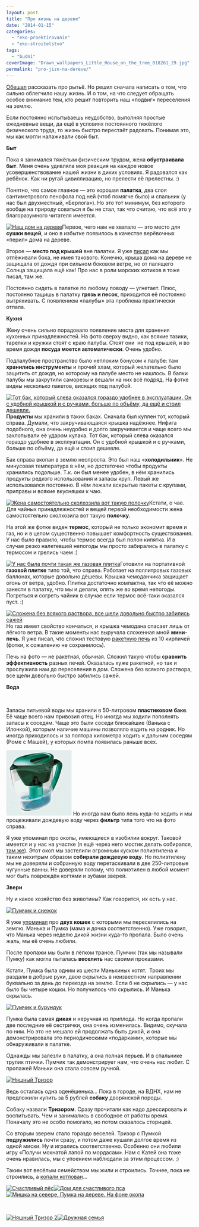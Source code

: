 ```yaml
---
layout: post
title: "Про жизнь на дереве"
date: "2014-01-15"
categories: 
  - "eko-proektirovanie"
  - "eko-stroitelstvo"
tags: 
  - "budni"
coverImage: "Drawn_wallpapers_Little_House_on_the_tree_018261_29.jpg"
permalink: "pro-jizn-na-dereve/"
---
```


[Обещал](/?p=23) рассказать про рытьё. Но решил сначала написать о том, что сильно облегчило нашу жизнь. И о том, на что следует обращать особое внимание тем, кто решит повторить наш «подвиг» переселения на землю.

Если постоянно испытываешь неудобство, выполняя простые ежедневные вещи, да ещё в условиях постоянного тяжёлого физического труда, то жизнь быстро перестаёт радовать. Понимая это, мы как могли налаживали свой быт.

**Быт**

Пока я занимался тяжёлым физическим трудом, жена **обустраивала быт**. Меня очень удивляла моя реакция на каждое новое усовершенствование нашей жизни в диких условиях. Я радовался как ребёнок. Как ни ругай цивиллизацию, но прелести её прелестны. :)

Понятно, что самое главное — это хорошая **палатка**, два слоя сантиметрового пенофола под ней (чтоб помягче было) и спальник (у нас был двухместный, «Берлога»). Но это тот минимум, без которого вообще на природу соваться я бы не стал, так что считаю, что всё это у благоразумного читателя имеется.

[![Наш дом на дереве](images/IMG_20130625_201713-300x225.jpg "Наш дом на дереве")](/wp-content/uploads/2014/01/IMG_20130625_201713.jpg)Первое, чего нам не хватало — это место для **сушки вещей**, и оно в избытке появилось в качестве верёвочных «перил» дома на дереве.

Второе — **место под крышей** вне палатки. Я уже [писал](/?p=24) как мы отлёживали бока, не имея такового. Конечно, крыша дома на дереве не защищала от дождя при сильном боковом ветре, но от палящего Солнца защищала ещё как! Про нас в роли морских котиков я тоже писал, там же.

Постоянно сидеть в палатке по любому поводу — угнетает. Плюс, постоянно тащишь в палатку **грязь и песок**, приходится её постоянно вытряхивать. С появлением «палубы» эта проблема практически отпала.

**Кухня**

Жену очень сильно порадовало появление места для хранения кухонных принадлежностей. На фото сверху видно, как всякие тазики, тарелки и кружки стоят с краю палубы. Стоят они  не под крышей, и во время дождя **посуда моется автоматически**. Очень удобно.

Подпалубное пространство было неплохим бонусом к палубе: там **хранились инструменты** и прочий хлам, который желательно было защитить от дождя, но которому на палубе место не нашлось. В балки палубы мы закрутили саморезы и вешали на них всё подряд. На фотке видны несколько пакетов, висящих под палубой.

[![Тот бак, который слева оказался гораздо удобнее в эксплуатации. Он с удобной крышкой и с ручками, больше по объёму, да ещё и стоил дешевле.](images/IMG_20130625_201631-300x225.jpg "Тот бак, который слева оказался гораздо удобнее в эксплуатации. Он с удобной крышкой и с ручками, больше по объёму, да ещё и стоил дешевле.")](/wp-content/uploads/2014/01/IMG_20130625_201631.jpg)**Продукты** мы хранили в таких баках. Сначала был куплен тот, который справа. Думали, что закручивающаяся крышка надёжнее. Нифига подобного, она очень неудобно и долго закручивается и чаще всего мы захлопывали её ударом кулака. Тот бак, который слева оказался гораздо удобнее в эксплуатации. Он с удобной крышкой и с ручками, больше по объёму, да ещё и стоил дешевле.

Бак справа вкопан в землю неспроста. Это был наш «**холодильник**». Не минусовая температура в нём, но достаточно чтобы продукты хранились подольше. Т.к. он был менее удобен, в нём хранились продукты редкого использования и запасы круп. Левый же использовался постоянно. В нём лежали вскрытые пакеты с крупами, приправы и всякие вкусняшки к чаю.

[![Жена самостоятельно сколхозила вот такую полочку](images/IMG_20130625_201404-225x300.jpg "Жена самостоятельно сколхозила вот такую полочку")](/wp-content/uploads/2014/01/IMG_20130625_201404.jpg)Кстати, о чае. Для чайных принадлежностей и вещей первой необходимости жена самостоятельно сколхозила вот такую **полочку**.

На этой же фотке виден **термос**, который не только экономит время и газ, но и в целом существенно повышает комфортность существования. У нас было правило, чтобы термос всегда был полон кипятка. И в случае резко налетевшей непогоды мы просто забирались в палатку с термосом и грелись чаем :)

[![У нас была почти такая же газовая плитка](images/D0-BF-D0-BB-D0-B8-D1-82-D0-BA-D0-B0-242x300.jpg "У нас была почти такая же газовая плитка")](/wp-content/uploads/2014/01/D0-BF-D0-BB-D0-B8-D1-82-D0-BA-D0-B0.jpg)Готовили на портативной **газовой плитке** типо той, что справа. Работает на поллитровых газовых баллонах, которые довольно дёшевы. Крышка чемоданчика защищает огонь от ветра, удобно. Плитка достаточно компактна, так что её можно занести в палатку, что мы и делали, опять же во время непогоды. Погреться и согреть чайник в случае если термос всё-таки оказался пуст. :)

[![Сложена без всякого раствора, все щели довольно быстро забились сажей](images/IMG_20130704_171959-225x300.jpg "Сложена без всякого раствора, все щели довольно быстро забились сажей")](/wp-content/uploads/2014/01/IMG_20130704_171959.jpg)Но газ имеет свойство кончаться, и крышка чемодана спасает лишь от лёгкого ветра. В такие моменты нас выручала сложенная мной **мини-печь**. Я уже писал, что сложил тестовую [ракетную печь](/?p=27) из 10 кирпичей (фотки, к сожалению не сохранилось).

Печь на фото — не ракетная, обычная. Сложил такую чтобы **сравнить эффективность** разных печей. Оказалась хуже ракетной, но так и прослужила нам до переселения в дом. Сложена без всякого раствора, все щели довольно быстро забились сажей.

**Вода**

 

Запасы питьевой воды мы хранили в 50-литровом **пластиковом баке**. Её чаще всего нам привозил отец. Но иногда мы ходили пополнять запасы к соседям. Чаще это были соседи ближайшие (Ванька с Илонкой), которым наличие машины позволяло ездить на родник. Но иногда приходилось и за полтора километра ходить к дальним соседям (Роме с Машей), у которых помпа появилась раньше всех.

[![Фильтр для воды](images/Filter.jpg "Фильтр для воды")](/wp-content/uploads/2014/01/Filter.jpg) Но иногда нам было лень куда-то ходить и мы процеживали дождевую воду через **фильтр** типа того что на фото справа.

Я уже упоминал про окопы, имеющиеся в изобилии вокруг. Таковой имеется и у нас на участке (я ещё через него мостик делать собирался, [там же](/?p=24)). Этот окоп мы застелили огромным куском полиэтилена и таким нехитрым образом **собирали дождевую воду**. Но полиэтилену мы не доверяли и собранную воду перетаскивали в две 250-литровые чугунные ванны. Не доверяли потому, что полиэтилен в любой момент мог быть повреждён когтями и зубами зверей.

**Звери**

Ну и какое хозяйство без животины? Как говорится, их есть у нас.

[![](images/D0-9F-D1-83-D0-BC-D1-87-D0-B8-D0-BA-D0-B8-D1-81-D0-BD-D0-B5-D0-B6-D0-BE-D0-BA-300x225.jpg "Пумчик и снежок")](/wp-content/uploads/2014/01/D0-9F-D1-83-D0-BC-D1-87-D0-B8-D0-BA-D0-B8-D1-81-D0-BD-D0-B5-D0-B6-D0-BE-D0-BA.jpg)

Я уже [упоминал](/?p=25) про **двух кошек** с которыми мы переселились на землю. Манька и Пумка (мама и дочка соответственно). Уже говорил, что Манька через неделю дикой жизни куда-то пропала. Было очень жаль, мы её очень любили.

После пропажи мы были в лёгком трансе. Пумчик (так мы называли Пумку) как могла пыталась **веселить** нас своими проказами.

Кстати, Пумка была одним из шести Манькиных котят.  Троих мы раздали в добрые руки, двое скрылись в неизвестном направлении буквально за день до переезда на землю. Если б не скрылись — у нас было бы четыре кошки. Но получилось что скрылись. И Манька скрылась.

[![](images/IMG_20130704_174629-300x225.jpg "Пумчик и бурундук")](/wp-content/uploads/2014/01/IMG_20130704_174629.jpg)

Пумка была самая **дикая** и неручная из приплода. Но когда пропали две последние её сестрички, она очень изменилась. Видимо, скучала по ним. Но это не мешало ей продолжать быть дикой, и она демонстрировала это периодическими «подарками», которые мы обнаруживали в палатке.

Однажды мы залезли в палатку, а она полная перьев. И в спальнике трупик птички. Пумчик так демонстрирует нам, что очень нас любит. С пропажей Маньки она стала совсем ручной.

[![](images/IMG_20130704_174709-225x300.jpg "Няшный Тризор")](/wp-content/uploads/2014/01/IMG_20130704_174709.jpg)

Ведь осталась одна оденёшенька... Пока в городе, на ВДНХ, нам не предложили купить за 5 рублей **собаку** дворянской породы.

Собаку назвали **Тризором**. Сразу прочитали как надо дрессировать и воспитывать. Чем и занимались в свободное от работы время. Поначалу это не особо помогало, но потом сказалось сторицей.

Со вторым зверем стало гораздо веселей. Тризор с Пумкой **подружились** почти сразу, и потом даже кушали долгое время из одной миски. Ну и игрались соответственно. Особенно они любили игру «Получи мохнатой лапой по мордасам». Нам с Катей она тоже очень нравилась, мы с упоением наблюдали за этим процессом. :)

Таким вот весёлым семейством мы жили и строились. Точнее, пока не строились, а [копали котлован](/?p=21)...

[![](images/IMG_20130718_195935-225x300.jpg "Счастливый пёс")](/wp-content/uploads/2014/01/IMG_20130718_195935.jpg)[![](images/IMG_20130717_211732-225x300.jpg "Дом для счастливого пса")](/wp-content/uploads/2014/01/IMG_20130717_211732.jpg)[![](images/IMG_20130708_202507-225x300.jpg "Мишка на севере, Пумка на дереве. На фоне окопа")](/wp-content/uploads/2014/01/IMG_20130708_202507.jpg)

 

[![](images/IMG_20130717_212130-300x225.jpg "Няшный Тризор 2")](/wp-content/uploads/2014/01/IMG_20130717_212130.jpg)[![](images/IMG_20130701_191235-300x225.jpg "Дружная семья")](/wp-content/uploads/2014/01/IMG_20130701_191235.jpg)
